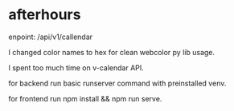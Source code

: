 # afterhours
enpoint:
/api/v1/callendar

I changed color names to hex for clean webcolor py lib usage.

I spent too much time on v-calendar API.

for backend run basic runserver command with preinstalled venv.


for frontend run npm install && npm run serve.
